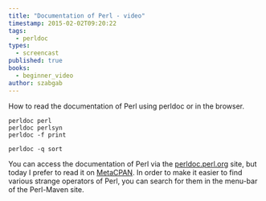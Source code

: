 ```yaml
---
title: "Documentation of Perl - video"
timestamp: 2015-02-02T09:20:22
tags:
  - perldoc
types:
  - screencast
published: true
books:
  - beginner_video
author: szabgab
---
```



How to read the documentation of Perl using perldoc or in the browser.



<slidecast file="beginner-perl/documentation" youtube="dNvDSO_wKBE" />

```
perldoc perl
perldoc perlsyn
perldoc -f print

perldoc -q sort
```

You can access the documentation of Perl via the [perldoc.perl.org](http://perldoc.perl.org/) site,
but today I prefer to read it on [MetaCPAN](https://metacpan.org/). In order to make it easier
to find various strange operators of Perl, you can search for them in the menu-bar of the
Perl-Maven site.

